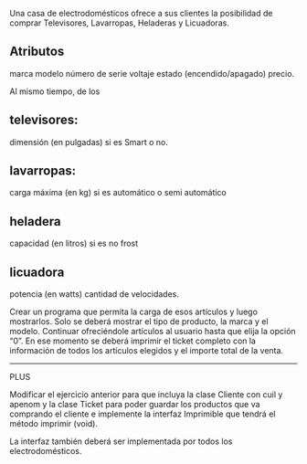 Una casa de electrodomésticos ofrece a sus clientes la posibilidad de comprar Televisores, Lavarropas, Heladeras y Licuadoras. 

## Atributos
marca
modelo
número de serie
voltaje
estado (encendido/apagado)
precio. 

Al mismo tiempo, de los 

## televisores:
dimensión (en pulgadas)
si es Smart o no. 

## lavarropas:
carga máxima (en kg)
si es automático o semi automático

## heladera
capacidad (en litros)
si es no frost

## licuadora
potencia (en watts)
cantidad de velocidades.

Crear un programa que permita la carga de esos artículos y luego mostrarlos. Solo se deberá mostrar el tipo de producto, la marca y el modelo. Continuar ofreciéndole artículos al usuario hasta que elija la opción “0”. En ese momento se deberá imprimir el ticket completo con la información de todos los artículos elegidos y el importe total de la venta. 


----------

PLUS

Modificar el ejercicio anterior para que incluya la clase Cliente con cuil y apenom y la clase Ticket para poder guardar los productos que va comprando el cliente e implemente la interfaz Imprimible que tendrá el método imprimir (void). 

La interfaz también deberá ser implementada por todos los electrodomésticos.
